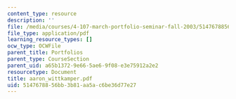 ```yaml
---
content_type: resource
description: ''
file: /media/courses/4-107-march-portfolio-seminar-fall-2003/5147678856bb3b81aa5ac6be36d77e27_aaron_wittkamper.pdf
file_type: application/pdf
learning_resource_types: []
ocw_type: OCWFile
parent_title: Portfolios
parent_type: CourseSection
parent_uid: a65b1372-9e66-5ae6-9f08-e3e75912a2e2
resourcetype: Document
title: aaron_wittkamper.pdf
uid: 51476788-56bb-3b81-aa5a-c6be36d77e27
---
```

